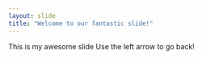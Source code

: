 ```yaml
---
layout: slide
title: "Welcome to our fantastic slide!"
---
```

This is my awesome slide
Use the left arrow to go back!

